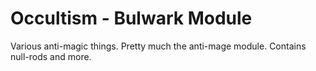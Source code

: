 # Occultism - Bulwark Module

Various anti-magic things. Pretty much the anti-mage module. Contains null-rods and more.

